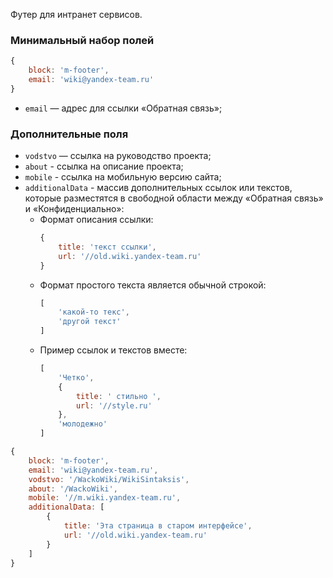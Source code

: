 Футер для интранет сервисов.

### Минимальный набор полей

```js
{
    block: 'm-footer',
    email: 'wiki@yandex-team.ru'
}
```

  * `email` — адрес для ссылки «Обратная связь»;


### Дополнительные поля
  * `vodstvo` — ссылка на руководство проекта;
  * `about` - ссылка на описание проекта;
  * `mobile` - ссылка на мобильную версию сайта;
  * `additionalData` - массив дополнительных ссылок или текстов, которые разместятся в свободной области между «Обратная связь» и «Конфиденциально»:
      * Формат описания ссылки:
        ```javascript
        {
            title: 'текст ссылки',
            url: '//old.wiki.yandex-team.ru'
        }
        ```
      * Формат простого текста является обычной строкой:
        ```javascript
        [
            'какой-то текс',
            'другой текст'
        ]
        ```
      * Пример ссылок и текстов вместе:
        ```javascript
        [
            'Четко',
            {
                title: ' стильно ',
                url: '//style.ru'
            },
            'молодежно'
        ]
        ```


```js
{
    block: 'm-footer',
    email: 'wiki@yandex-team.ru',
    vodstvo: '/WackoWiki/WikiSintaksis',
    about: '/WackoWiki',
    mobile: '//m.wiki.yandex-team.ru',
    additionalData: [
        {
            title: 'Эта страница в старом интерфейсе',
            url: '//old.wiki.yandex-team.ru'
        }
    ]
}
```

